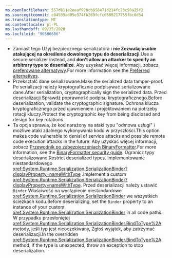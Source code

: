 ```yaml
---
ms.openlocfilehash: 557d811e2eeaf926cb958471d214fc23c50a25f2
ms.sourcegitcommit: c04535ad05e374fb269fcfc6509217755fbc0d54
ms.translationtype: MT
ms.contentlocale: pl-PL
ms.lasthandoff: 09/25/2020
ms.locfileid: "96586686"
---
```

- <span data-ttu-id="e2623-101">Zamiast tego Użyj bezpiecznego serializatora i **nie Zezwalaj osobie atakującej na określenie dowolnego typu do deserializacji**.</span><span class="sxs-lookup"><span data-stu-id="e2623-101">Use a secure serializer instead, and **don't allow an attacker to specify an arbitrary type to deserialize**.</span></span> <span data-ttu-id="e2623-102">Aby uzyskać więcej informacji, zobacz [preferowane alternatywy](/dotnet/standard/serialization/binaryformatter-security-guide#preferred-alternatives).</span><span class="sxs-lookup"><span data-stu-id="e2623-102">For more information see the [Preferred alternatives](/dotnet/standard/serialization/binaryformatter-security-guide#preferred-alternatives).</span></span>
- <span data-ttu-id="e2623-103">Przekształć dane serializowane.</span><span class="sxs-lookup"><span data-stu-id="e2623-103">Make the serialized data tamper-proof.</span></span> <span data-ttu-id="e2623-104">Po serializacji należy kryptograficznie podpisywać serializowane dane.</span><span class="sxs-lookup"><span data-stu-id="e2623-104">After serialization, cryptographically sign the serialized data.</span></span> <span data-ttu-id="e2623-105">Przed deserializacji Sprawdź poprawność podpisu kryptograficznego.</span><span class="sxs-lookup"><span data-stu-id="e2623-105">Before deserialization, validate the cryptographic signature.</span></span> <span data-ttu-id="e2623-106">Ochrona klucza kryptograficznego przed ujawnieniem i projektowaniem na potrzeby rotacji kluczy.</span><span class="sxs-lookup"><span data-stu-id="e2623-106">Protect the cryptographic key from being disclosed and design for key rotations.</span></span>
- <span data-ttu-id="e2623-107">Ta opcja sprawia, że kod narażony na ataki typu "odmowa usługi" i możliwe ataki zdalnego wykonywania kodu w przyszłości.</span><span class="sxs-lookup"><span data-stu-id="e2623-107">This option makes code vulnerable to denial of service attacks and possible remote code execution attacks in the future.</span></span> <span data-ttu-id="e2623-108">Aby uzyskać więcej informacji, zobacz [Przewodnik po zabezpieczeniach BinaryFormatter](/dotnet/standard/serialization/binaryformatter-security-guide).</span><span class="sxs-lookup"><span data-stu-id="e2623-108">For more information, see the [BinaryFormatter security guide](/dotnet/standard/serialization/binaryformatter-security-guide).</span></span> <span data-ttu-id="e2623-109">Ogranicz typy deserializowane.</span><span class="sxs-lookup"><span data-stu-id="e2623-109">Restrict deserialized types.</span></span> <span data-ttu-id="e2623-110">Implementowanie niestandardowego <xref:System.Runtime.Serialization.SerializationBinder?displayProperty=nameWithType> .</span><span class="sxs-lookup"><span data-stu-id="e2623-110">Implement a custom <xref:System.Runtime.Serialization.SerializationBinder?displayProperty=nameWithType>.</span></span> <span data-ttu-id="e2623-111">Przed deserializacji należy ustawić `Binder` Właściwość na wystąpienie niestandardowe <xref:System.Runtime.Serialization.SerializationBinder> we wszystkich ścieżkach kodu.</span><span class="sxs-lookup"><span data-stu-id="e2623-111">Before deserializing, set the `Binder` property to an instance of your custom <xref:System.Runtime.Serialization.SerializationBinder> in all code paths.</span></span> <span data-ttu-id="e2623-112">W przypadku przesłoniętej <xref:System.Runtime.Serialization.SerializationBinder.BindToType%2A> metody, jeśli typ jest nieoczekiwany, Zgłoś wyjątek, aby zatrzymać deserializacji.</span><span class="sxs-lookup"><span data-stu-id="e2623-112">In the overridden <xref:System.Runtime.Serialization.SerializationBinder.BindToType%2A> method, if the type is unexpected, throw an exception to stop deserialization.</span></span>
